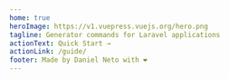 ```yaml
---
home: true
heroImage: https://v1.vuepress.vuejs.org/hero.png
tagline: Generator commands for Laravel applications
actionText: Quick Start →
actionLink: /guide/
footer: Made by Daniel Neto with ❤️
---
```

